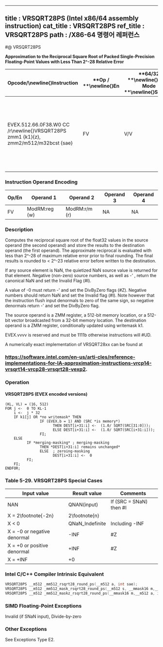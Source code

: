 ----------------------------
title : VRSQRT28PS (Intel x86/64 assembly instruction)
cat_title : VRSQRT28PS
ref_title : VRSQRT28PS
path : /X86-64 명령어 레퍼런스
----------------------------
#@ VRSQRT28PS

**Approximation to the Reciprocal Square Root of Packed Single-Precision Floating-Point Values with Less Than 2^-28 Relative Error**

|**Opcode/**\newline{}**Instruction**|**Op / **\newline{}**En**|**64/32 **\newline{}**bit Mode **\newline{}**Support**|**CPUID **\newline{}**Feature **\newline{}**Flag**|**Description**|
|------------------------------------|-------------------------|------------------------------------------------------|--------------------------------------------------|---------------|
|EVEX.512.66.0F38.W0 CC /r\newline{}VRSQRT28PS zmm1 {k1}{z}, zmm2/m512/m32bcst {sae}|FV|V/V|AVX512ER|Computes approximations to the Reciprocal square root (<2^-28 relative error) of the packed single-precision floating-point values from zmm2/m512/m32bcst and stores result in zmm1with writemask k1.|
### Instruction Operand Encoding


|Op/En|Operand 1|Operand 2|Operand 3|Operand 4|
|-----|---------|---------|---------|---------|
|FV|ModRM:reg (w)|ModRM:r/m (r)|NA|NA|
### Description


Computes the reciprocal square root of the float32 values in the source operand (the second operand) and store the results to the destination operand (the first operand). The approximate reciprocal is evaluated with less than 2^-28 of maximum relative error prior to final rounding. The final results is rounded to < 2^-23 relative error before written to the destination.

If any source element is NaN, the quietized NaN source value is returned for that element. Negative (non-zero) source numbers, as well as -' , return the canonical NaN and set the Invalid Flag (#I).

A value of -0 must return -'  and set the DivByZero flags (#Z). Negative numbers should return NaN and set the Invalid flag (#I). Note however that the instruction flush input denormals to zero of the same sign, so negative denormals return -'  and set the DivByZero flag.

The source operand is a ZMM register, a 512-bit memory location, or a 512-bit vector broadcasted from a 32-bit memory location. The destination operand is a ZMM register, conditionally updated using writemask k1. 

EVEX.vvvv is reserved and must be 1111b otherwise instructions will #UD.

A numerically exact implementation of VRSQRT28xx can be found at 

###                                                                                                        https://software.intel.com/en-us/arti-cles/reference-implementations-for-IA-approximation-instructions-vrcp14-vrsqrt14-vrcp28-vrsqrt28-vexp2.

### Operation
#### VRSQRT28PS (EVEX encoded versions) 
```info-verb
(KL, VL) = (16, 512)
FOR j <-  0 TO KL-1
    i <-  j * 32
    IF k1[j] OR *no writemask* THEN
                IF (EVEX.b = 1) AND (SRC *is memory*)
                      THEN DEST[i+31:i] <-  (1.0/ SQRT(SRC[31:0]));
                      ELSE DEST[i+31:i] <-  (1.0/ SQRT(SRC[i+31:i]));
                FI;
    ELSE 
          IF *merging-masking* ; merging-masking
                THEN *DEST[i+31:i] remains unchanged*
                ELSE  ; zeroing-masking
                      DEST[i+31:i] <-  0
          FI;
    FI;
ENDFOR;
```
### Table 5-29. VRSQRT28PS Special Cases


|**Input value**|**Result value**|**Comments**|
|---------------|----------------|------------|
|NAN|QNAN(input)|If (SRC = SNaN) then #I|
|X = 2\footnote{-2n}|2\footnote{n}||
|X < 0|QNaN_Indefinite|Including -INF|
|X = -0 or negative denormal|-INF|#Z|
|X = +0 or positive denormal|+INF|#Z|
|X = +INF|+0||

### Intel C/C++ Compiler Intrinsic Equivalent

```cpp
VRSQRT28PS __m512 _mm512_rsqrt28_round_ps(__m512 a, int sae);
VRSQRT28PS __m512 _mm512_mask_rsqrt28_round_ps(__m512 s, __mmask16 m,__m512 a, int sae);
VRSQRT28PS __m512 _mm512_maskz_rsqrt28_round_ps(__mmask16 m,__m512 a, int sae);
```
### SIMD Floating-Point Exceptions


Invalid (if SNaN input), Divide-by-zero

### Other Exceptions


See Exceptions Type E2.

